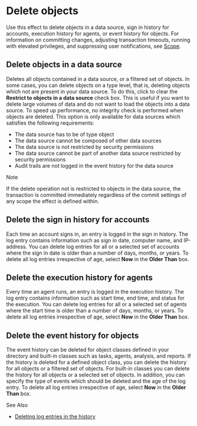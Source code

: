 # Delete objects

Use this effect to delete objects in a data source, sign in history for accounts, execution history for agents, or event history for objects. For information on committing changes, adjusting transaction timeouts, running with elevated privileges, and suppressing user notifications, see [Scope](../blocks/scope.md).

## Delete objects in a data source
Deletes all objects contained in a data source, or a filtered set of objects. In some cases, you can delete objects on a type level, that is, deleting objects which not are present in your data source. To do this, click to clear the **Restrict to objects in a data source** check box. This is useful if you want to delete large volumes of data and do not want to load the objects into a data source. To speed up performance, no integrity check is performed when objects are deleted. This option is only available for data sources which satisfies the following requirements:

* The data source has to be of type object
* The data source cannot be composed of other data sources
* The data source is not restricted by security permissions
* The data source cannot be part of another data source restricted by security permissions
* Audit trails are not logged in the event history for the data source

> [!NOTE]
> If the delete operation not is restricted to objects in the data source, the transaction is committed immediately regardless of the commit settings of any scope the effect is defined within.

## Delete the sign in history for accounts
Each time an account signs in, an entry is logged in the sign in history. The log entry contains information such as sign in date, computer name, and IP-address. You can delete log entries for all or a selected set of accounts where the sign in date is older than a number of days, months, or years. To delete all log entries irrespective of age, select **Now** in the **Older Than** box.  

## Delete the execution history for agents
Every time an agent runs, an entry is logged in the execution history. The log entry contains information such as start time, end time, and status for the execution. You can delete log entries for all or a selected set of agents where the start time is older than a number of days, months, or years. To delete all log entries irrespective of age, select **Now** in the **Older Than** box.

## Delete the event history for objects
The event history can be deleted for object classes defined in your directory and built-in classes such as tasks, agents, analysis, and reports. If the history is deleted for a defined object class, you can delete the history for all objects or a filtered set of objects. For built-in classes you can delete the history for all objects or a selected set of objects. In addition, you can specify the type of events which should be deleted and the age of the log entry. To delete all log entries irrespective of age, select **Now** in the **Older Than** box.  

See Also

*   [Deleting log entries in the history](../../../../../guidelines-and-best-practices/deleting-log-entries-in-the-history.md)
